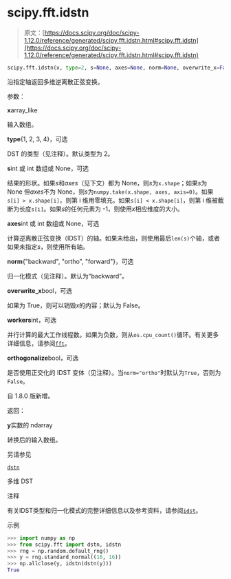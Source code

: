 # scipy.fft.idstn

> 原文：[https://docs.scipy.org/doc/scipy-1.12.0/reference/generated/scipy.fft.idstn.html#scipy.fft.idstn](https://docs.scipy.org/doc/scipy-1.12.0/reference/generated/scipy.fft.idstn.html#scipy.fft.idstn)

```py
scipy.fft.idstn(x, type=2, s=None, axes=None, norm=None, overwrite_x=False, workers=None, orthogonalize=None)
```

沿指定轴返回多维逆离散正弦变换。

参数：

**x**array_like

输入数组。

**type**{1, 2, 3, 4}，可选

DST 的类型（见注释）。默认类型为 2。

**s**int 或 int 数组或 None，可选

结果的形状。如果*s*和*axes*（见下文）都为 None，则*s*为`x.shape`；如果*s*为 None 但*axes*不为 None，则*s*为`numpy.take(x.shape, axes, axis=0)`。如果`s[i] > x.shape[i]`，则第 i 维用零填充。如果`s[i] < x.shape[i]`，则第 i 维被截断为长度`s[i]`。如果*s*的任何元素为 -1，则使用*x*相应维度的大小。

**axes**int 或 int 数组或 None，可选

计算逆离散正弦变换（IDST）的轴。如果未给出，则使用最后`len(s)`个轴，或者如果未指定*s*，则使用所有轴。

**norm**{"backward", "ortho", "forward"}，可选

归一化模式（见注释）。默认为“backward”。

**overwrite_x**bool，可选

如果为 True，则可以销毁*x*的内容；默认为 False。

**workers**int，可选

并行计算的最大工作线程数。如果为负数，则从`os.cpu_count()`循环。有关更多详细信息，请参阅[`fft`](scipy.fft.fft.html#scipy.fft.fft "scipy.fft.fft")。

**orthogonalize**bool，可选

是否使用正交化的 IDST 变体（见注释）。当`norm="ortho"`时默认为`True`，否则为`False`。

自 1.8.0 版新增。

返回：

**y**实数的 ndarray

转换后的输入数组。

另请参见

[`dstn`](scipy.fft.dstn.html#scipy.fft.dstn "scipy.fft.dstn")

多维 DST

注释

有关IDST类型和归一化模式的完整详细信息以及参考资料，请参阅[`idst`](scipy.fft.idst.html#scipy.fft.idst "scipy.fft.idst")。

示例

```py
>>> import numpy as np
>>> from scipy.fft import dstn, idstn
>>> rng = np.random.default_rng()
>>> y = rng.standard_normal((16, 16))
>>> np.allclose(y, idstn(dstn(y)))
True 
```
